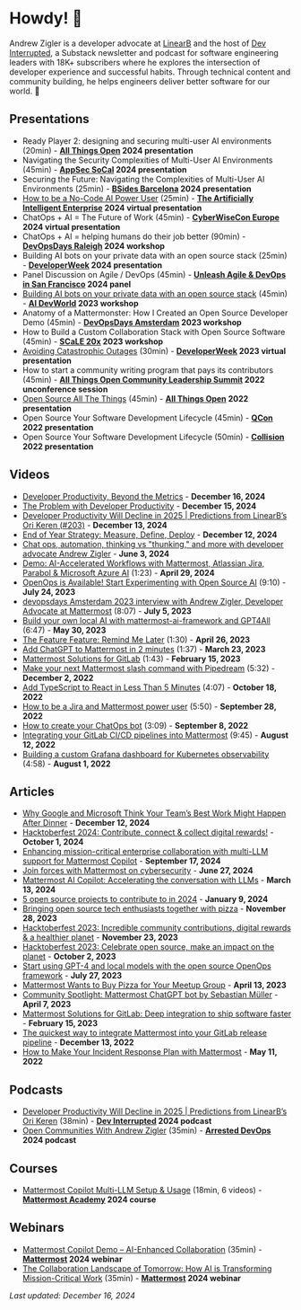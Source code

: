 # Howdy! 👋

Andrew Zigler is a developer advocate at [LinearB](https://linearb.io/) and the host of [Dev Interrupted](https://devinterrupted.substack.com/), a Substack newsletter and podcast for software engineering leaders with 18K+ subscribers where he explores the intersection of developer experience and successful habits. Through technical content and community building, he helps engineers deliver better software for our world. 🍎

## Presentations

- Ready Player 2: designing and securing multi-user AI environments (20min) - **[All Things Open](https://2024.allthingsopen.org/sessions/2-for-1-critical-conversation-consuming-open-source-software-securely-ready-player-2-designing-and-securing-multi-user-ai-environments) 2024 presentation**
- Navigating the Security Complexities of Multi-User AI Environments (45min) - **[AppSec SoCal](https://planetcybersec.com/061224-conference/) 2024 presentation**
- Securing the Future: Navigating the Complexities of Multi-User AI Environments (25min) - **[BSides Barcelona](https://bsides.barcelona/) 2024 presentation**
- [How to be a No-Code AI Power User](https://www.youtube.com/watch?v=RN8z6PD3wJ8) (25min) - **[The Artificially Intelligent Enterprise](https://www.techstrongevents.com/the-artificially-intelligent-enterprise/home) 2024 virtual presentation**
- ChatOps + AI = The Future of Work (45min) - **[CyberWiseCon Europe](https://cyberwisecon.eu/#) 2024 virtual presentation**
- ChatOps + AI = helping humans do their job better (90min) - **[DevOpsDays Raleigh](https://devopsdays.org/events/2024-raleigh/program/andrew-zigler-workshop/) 2024 workshop**
- Building AI bots on your private data with an open source stack (25min) - **[DeveloperWeek](https://www.developerweek.com/) 2024 presentation**
- Panel Discussion on Agile / DevOps (45min) - **[Unleash Agile & DevOps in San Francisco](https://ace.atlassian.com/events/details/atlassian-san-francisco-bay-area-presents-unleash-agile-amp-devops-in-san-francisco/) 2024 panel**
- [Building AI bots on your private data with an open source stack](https://www.youtube.com/watch?v=6dtMktLW5KI) (45min) - **[AI DevWorld](https://aidevworld.com/) 2023 workshop**
- Anatomy of a Mattermonster: How I Created an Open Source Developer Demo (45min) - **[DevOpsDays Amsterdam](https://devopsdays.org/events/2023-amsterdam/program/ws-andrew-zigler) 2023 workshop**
- How to Build a Custom Collaboration Stack with Open Source Software (45min) - **[SCaLE 20x](https://www.socallinuxexpo.org/scale/20x/presentations/workshop-how-build-custom-collaboration-stack-open-source-software) 2023 workshop**
- [Avoiding Catastrophic Outages](https://www.youtube.com/watch?v=4mBYM1jQoz0) (30min) - **[DeveloperWeek](https://sched.co/1HwgI) 2023 virtual presentation**
- How to start a community writing program that pays its contributors (45min) - **[All Things Open Community Leadership Summit](https://2022.allthingsopen.org/events/community-leadership-summit/) 2022 unconference session**
- [Open Source All The Things](https://www.youtube.com/watch?v=gPuWestSQJQ) (45min) - **[All Things Open](https://2022.allthingsopen.org/sessions/open-source-all-the-things/) 2022 presentation**
- Open Source Your Software Development Lifecycle (45min) - **[QCon](https://qconsf.com/presentation/oct2022/open-source-your-software-development-lifecycle) 2022 presentation**
- Open Source Your Software Development Lifecycle (50min) - **[Collision](https://collisionconf.com/) 2022 presentation**

## Videos

- [Developer Productivity, Beyond the Metrics](https://www.youtube.com/shorts/pMHgKuPUozQ) - **December 16, 2024**
- [The Problem with Developer Productivity](https://www.youtube.com/shorts/bMCK23PR-tk) - **December 15, 2024**
- [Developer Productivity Will Decline in 2025 | Predictions from LinearB’s Ori Keren (#203)](https://www.youtube.com/watch?v=Ipw_46L46nI) - **December 13, 2024**
- [End of Year Strategy: Measure, Define, Deploy](https://www.youtube.com/shorts/Ub61lu6NAiM) - **December 12, 2024**
- [Chat ops, automation, thinking vs "thunking," and more with developer advocate Andrew Zigler](https://www.youtube.com/watch?v=iyu6yAVenjg) - **June 3, 2024**
- [Demo: AI-Accelerated Workflows with Mattermost, Atlassian Jira, Parabol & Microsoft Azure AI](https://www.youtube.com/watch?v=kDaZoGaQjIM) (1:23) - **April 29, 2024**
- [OpenOps is Available! Start Experimenting with Open Source AI](https://www.youtube.com/watch?v=20KSKBzZmik) (9:10) - **July 24, 2023**
- [devopsdays Amsterdam 2023 interview with Andrew Zigler, Developer Advocate at Mattermost](https://www.youtube.com/watch?v=C0Gv8567-oE) (8:07) - **July 5, 2023**
- [Build your own local AI with mattermost-ai-framework and GPT4All](https://www.youtube.com/watch?v=h7vHwVabPQc) (6:47) - **May 30, 2023**
- [The Feature Feature: Remind Me Later](https://www.youtube.com/watch?v=Fu2b49ca9W8) (1:30) - **April 26, 2023**
- [Add ChatGPT to Mattermost in 2 minutes](https://www.youtube.com/watch?v=Hx4Ex7YZZiA) (1:37) - **March 23, 2023**
- [Mattermost Solutions for GitLab](https://www.youtube.com/watch?v=cTIAfaGR7OU) (1:43) - **February 15, 2023**
- [Make your next Mattermost slash command with Pipedream](https://www.youtube.com/watch?v=QabKh5yF4-A) (5:32) - **December 2, 2022**
- [Add TypeScript to React in Less Than 5 Minutes](https://www.youtube.com/watch?v=12qzCOYLLoc) (4:07) - **October 18, 2022**
- [How to be a Jira and Mattermost power user](https://www.youtube.com/watch?v=W8pDtiiD9r0) (5:50) - **September 28, 2022**
- [How to create your ChatOps bot](https://www.youtube.com/watch?v=LdNnwPp1G6k) (3:09) - **September 8, 2022**
- [Integrating your GitLab CI/CD pipelines into Mattermost](https://www.youtube.com/watch?v=li2jaPziXTQ) (9:45) - **August 12, 2022**
- [Building a custom Grafana dashboard for Kubernetes observability](https://www.youtube.com/watch?v=iEMxDxujkAQ) (4:58) - **August 1, 2022**

## Articles

- [Why Google and Microsoft Think Your Team’s Best Work Might Happen After Dinner](https://linearb.io/blog/why-google-and-microsoft-think-your-team-s-best-work-might-happen-after-dinner) - **December 12, 2024**
- [Hacktoberfest 2024: Contribute, connect & collect digital rewards!](https://mattermost.com/blog/hacktoberfest-2024/) - **October 1, 2024**
- [Enhancing mission-critical enterprise collaboration with multi-LLM support for Mattermost Copilot](https://mattermost.com/blog/mattermost-copilot-multi-llm-support/) - **September 17, 2024**
- [Join forces with Mattermost on cybersecurity](https://mattermost.com/blog/join-forces-with-mattermost-on-cybersecurity/) - **June 27, 2024**
- [Mattermost AI Copilot: Accelerating the conversation with LLMs](https://mattermost.com/blog/mattermost-ai-copilot-accelerating-the-conversation-with-llms/) - **March 13, 2024**
- [5 open source projects to contribute to in 2024](https://mattermost.com/blog/5-open-source-projects-to-contribute-to-in-2024/) - **January 9, 2024**
- [Bringing open source tech enthusiasts together with pizza](https://mattermost.com/blog/bringing-open-source-tech-enthusiasts-together-with-pizza/) - **November 28, 2023**
- [Hacktoberfest 2023: Incredible community contributions, digital rewards & a healthier planet](https://mattermost.com/blog/hacktoberfest-2023-incredible-community-contributions-digital-rewards-a-healthier-planet/) - **November 23, 2023**
- [Hacktoberfest 2023: Celebrate open source, make an impact on the planet](https://mattermost.com/blog/mattermost-hacktoberfest-2023/) - **October 2, 2023**
- [Start using GPT-4 and local models with the open source OpenOps framework](https://mattermost.com/blog/open-source-ai-framework/) - **July 27, 2023**
- [Mattermost Wants to Buy Pizza for Your Meetup Group](https://mattermost.com/blog/mattermost-wants-to-buy-pizza-for-your-meetup-group/) - **April 13, 2023**
- [Community Spotlight: Mattermost ChatGPT bot by Sebastian Müller](https://mattermost.com/blog/community-spotlight-mattermost-chatgpt-bot-by-sebastian-muller/) - **April 7, 2023**
- [Mattermost Solutions for GitLab: Deep integration to ship software faster](https://mattermost.com/blog/mattermost-solutions-for-gitlab/) - **February 15, 2023**
- [The quickest way to integrate Mattermost into your GitLab release pipeline](https://mattermost.com/blog/integrate-mattermost-into-gitlab-release-pipeline/) - **December 13, 2022**
- [How to Make Your Incident Response Plan with Mattermost](https://mattermost.com/blog/how-to-make-your-incident-response-plan-with-mattermost/) - **May 11, 2022**

## Podcasts

- [Developer Productivity Will Decline in 2025 | Predictions from LinearB’s Ori Keren](https://devinterrupted.substack.com/p/developer-productivity-will-decline) (38min) - **[Dev Interrupted](https://devinterrupted.substack.com/) 2024 podcast**
- [Open Communities With Andrew Zigler](https://www.arresteddevops.com/open-communities/) (35min) - **[Arrested DevOps](https://www.arresteddevops.com/) 2024 podcast**

## Courses

- [Mattermost Copilot Multi-LLM Setup & Usage](https://academy.mattermost.com/p/new-mattermost-copilot-multi-llm-setup-usage) (18min, 6 videos) - **[Mattermost Academy](https://academy.mattermost.com/) 2024 course**

## Webinars

- [Mattermost Copilot Demo – AI-Enhanced Collaboration](https://mattermost.com/video/copilot-demo-ai-enhanced-collaboration/) (35min) - **[Mattermost](https://mattermost.com/) 2024 webinar**
- [The Collaboration Landscape of Tomorrow: How AI is Transforming Mission-Critical Work](https://mattermost.com/video/ai-collaboration-landscape-of-tomorrow/) (35min) - **[Mattermost](https://mattermost.com/) 2024 webinar**

*Last updated: December 16, 2024*
